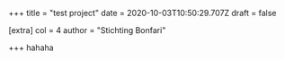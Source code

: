 +++
title = "test project"
date = 2020-10-03T10:50:29.707Z
draft = false

[extra]
col = 4
author = "Stichting Bonfari"

+++
hahaha
